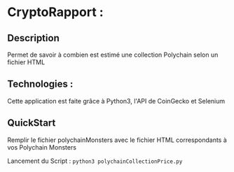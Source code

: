 # CryptoRapport :

## Description

Permet de savoir à combien est estimé une collection Polychain selon un fichier HTML

## Technologies :

Cette application est faite grâce à Python3, l'API de CoinGecko et Selenium

## QuickStart

Remplir le fichier polychainMonsters avec le fichier HTML correspondants à vos Polychain Monsters

Lancement du Script :
```python3 polychainCollectionPrice.py```
